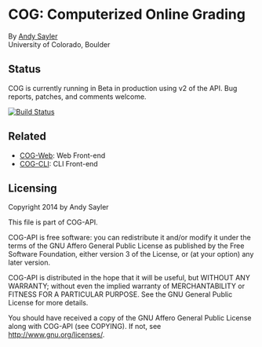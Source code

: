 COG: Computerized Online Grading
================================

By [Andy Sayler](https://www.andysayler.com)  
University of Colorado, Boulder

Status
------

COG is currently running in Beta in production using v2 of the
API. Bug reports, patches, and comments welcome.

[![Build Status](https://drone.io/github.com/asayler/CU-Online-Grading/status.png)](https://drone.io/github.com/asayler/CU-Online-Grading/latest)

Related
-------

 * [COG-Web](https://github.com/asayler/COG-Web): Web Front-end
 * [COG-CLI](https://github.com/asayler/COG-CLI): CLI Front-end

Licensing
---------

Copyright 2014 by Andy Sayler

This file is part of COG-API.
 
COG-API is free software: you can redistribute it and/or modify it
under the terms of the GNU Affero General Public License as published
by the Free Software Foundation, either version 3 of the License, or
(at your option) any later version.

COG-API is distributed in the hope that it will be useful, but WITHOUT
ANY WARRANTY; without even the implied warranty of MERCHANTABILITY or
FITNESS FOR A PARTICULAR PURPOSE.  See the GNU General Public License
for more details.

You should have received a copy of the GNU Affero General Public
License along with COG-API (see COPYING).  If not, see
http://www.gnu.org/licenses/.
